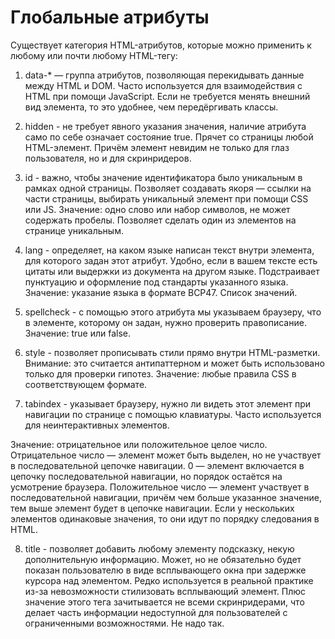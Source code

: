 # Глобальные атрибуты

Существует категория HTML-атрибутов, которые можно применить к любому или почти любому HTML-тегу:

1. data-\* — группа атрибутов, позволяющая перекидывать данные между HTML и DOM. Часто используется для взаимодействия с HTML при помощи JavaScript. Если не требуется менять внешний вид элемента, то это удобнее, чем передёргивать классы.

2. hidden - не требует явного указания значения, наличие атрибута само по себе означает состояние true. Прячет со страницы любой HTML-элемент. Причём элемент невидим не только для глаз пользователя, но и для скринридеров.

3. id - важно, чтобы значение идентификатора было уникальным в рамках одной страницы. Позволяет создавать якоря — ссылки на части страницы, выбирать уникальный элемент при помощи CSS или JS. Значение: одно слово или набор символов, не может содержать пробелы. Позволяет сделать один из элементов на странице уникальным.

4. lang - определяет, на каком языке написан текст внутри элемента, для которого задан этот атрибут. Удобно, если в вашем тексте есть цитаты или выдержки из документа на другом языке. Подстраивает пунктуацию и оформление под стандарты указанного языка. Значение: указание языка в формате BCP47. Список значений.

5. spellcheck - с помощью этого атрибута мы указываем браузеру, что в элементе, которому он задан, нужно проверить правописание. Значение: true или false.

6. style - позволяет прописывать стили прямо внутри HTML-разметки. Внимание: это считается антипаттерном и может быть использовано только для проверки гипотез. Значение: любые правила CSS в соответствующем формате.

7. tabindex - указывает браузеру, нужно ли видеть этот элемент при навигации по странице с помощью клавиатуры. Часто используется для неинтерактивных элементов.

Значение: отрицательное или положительное целое число. Отрицательное число — элемент может быть выделен, но не участвует в последовательной цепочке навигации. 0 — элемент включается в цепочку последовательной навигации, но порядок остаётся на усмотрение браузера. Положительное число — элемент участвует в последовательной навигации, причём чем больше указанное значение, тем выше элемент будет в цепочке навигации. Если у нескольких элементов одинаковые значения, то они идут по порядку следования в HTML.

8. title - позволяет добавить любому элементу подсказку, некую дополнительную информацию. Может, но не обязательно будет показан пользователю в виде всплывающего окна при задержке курсора над элементом. Редко используется в реальной практике из-за невозможности стилизовать всплывающий элемент. Плюс значение этого тега зачитывается не всеми скринридерами, что делает часть информации недоступной для пользователей с ограниченными возможностями. Не надо так.
